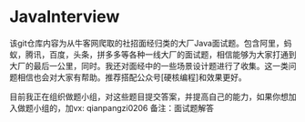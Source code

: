 # JavaInterview
该git仓库内容为从牛客网爬取的社招面经归类的大厂Java面试题。包含阿里，蚂蚁，腾讯，百度，头条，拼多多等各种一线大厂的面试题，相信能够为大家打通到大厂的最后一公里，同时。我还对面经中的一些场景设计题进行了收集。这一类问题相信也会对大家有帮助。推荐搭配公众号[硬核编程]和效果更好。

目前我正在组织做题小组，对这些题目提交答案，并提高自己的能力，如果你想加入做题小组的，加vx:  qianpangzi0206  备注：面试题解答